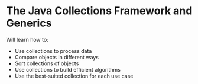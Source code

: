 # The Java Collections Framework and Generics
Will learn how to:
* Use collections to process data
* Compare objects in different ways
* Sort collections of objects
* Use collections to build efficient algorithms
* Use the best-suited collection for each use case
